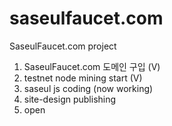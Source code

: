 # saseulfaucet.com
SaseulFaucet.com project

1) SaseulFaucet.com 도메인 구입 (V)
2) testnet node mining start (V)
3) saseul js  coding (now working)
4) site-design publishing
5) open


